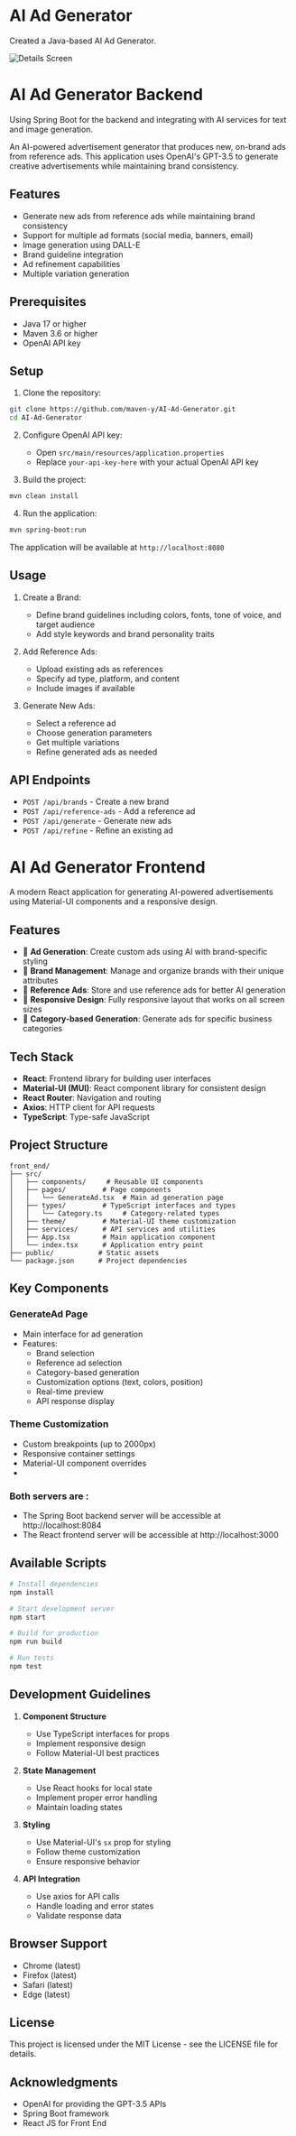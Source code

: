 # AI Ad Generator


Created a Java-based AI Ad Generator. 



![Details Screen](https://github.com/maven-y/AI-Ad-Generator/blob/f2f014b24803d465d63b867809aad3830f559bf0/1.png)




# AI Ad Generator Backend

Using Spring Boot for the backend and integrating with AI services for text and image generation.

An AI-powered advertisement generator that produces new, on-brand ads from reference ads. This application uses OpenAI's GPT-3.5 to generate creative advertisements while maintaining brand consistency.


## Features

- Generate new ads from reference ads while maintaining brand consistency
- Support for multiple ad formats (social media, banners, email)
- Image generation using DALL-E
- Brand guideline integration
- Ad refinement capabilities
- Multiple variation generation

## Prerequisites

- Java 17 or higher
- Maven 3.6 or higher
- OpenAI API key

## Setup

1. Clone the repository:
```bash
git clone https://github.com/maven-y/AI-Ad-Generator.git
cd AI-Ad-Generator
```

2. Configure OpenAI API key:
   - Open `src/main/resources/application.properties`
   - Replace `your-api-key-here` with your actual OpenAI API key

3. Build the project:
```bash
mvn clean install
```

4. Run the application:
```bash
mvn spring-boot:run
```

The application will be available at `http://localhost:8080`

## Usage

1. Create a Brand:
   - Define brand guidelines including colors, fonts, tone of voice, and target audience
   - Add style keywords and brand personality traits

2. Add Reference Ads:
   - Upload existing ads as references
   - Specify ad type, platform, and content
   - Include images if available

3. Generate New Ads:
   - Select a reference ad
   - Choose generation parameters
   - Get multiple variations
   - Refine generated ads as needed

## API Endpoints

- `POST /api/brands` - Create a new brand
- `POST /api/reference-ads` - Add a reference ad
- `POST /api/generate` - Generate new ads
- `POST /api/refine` - Refine an existing ad

# AI Ad Generator Frontend

A modern React application for generating AI-powered advertisements using Material-UI components and a responsive design.

## Features

- 🎨 **Ad Generation**: Create custom ads using AI with brand-specific styling
- 🏢 **Brand Management**: Manage and organize brands with their unique attributes
- 📑 **Reference Ads**: Store and use reference ads for better AI generation
- 📱 **Responsive Design**: Fully responsive layout that works on all screen sizes
- 🎯 **Category-based Generation**: Generate ads for specific business categories

## Tech Stack

- **React**: Frontend library for building user interfaces
- **Material-UI (MUI)**: React component library for consistent design
- **React Router**: Navigation and routing
- **Axios**: HTTP client for API requests
- **TypeScript**: Type-safe JavaScript

## Project Structure

```
front_end/
├── src/
│   ├── components/     # Reusable UI components
│   ├── pages/         # Page components
│   │   └── GenerateAd.tsx  # Main ad generation page
│   ├── types/         # TypeScript interfaces and types
│   │   └── Category.ts     # Category-related types
│   ├── theme/         # Material-UI theme customization
│   ├── services/      # API services and utilities
│   ├── App.tsx        # Main application component
│   └── index.tsx      # Application entry point
├── public/           # Static assets
└── package.json      # Project dependencies
```

## Key Components

### GenerateAd Page
- Main interface for ad generation
- Features:
  - Brand selection
  - Reference ad selection
  - Category-based generation
  - Customization options (text, colors, position)
  - Real-time preview
  - API response display

### Theme Customization
- Custom breakpoints (up to 2000px)
- Responsive container settings
- Material-UI component overrides
- 

### Both servers are :
- The Spring Boot backend server will be accessible at http://localhost:8084
- The React frontend server will be accessible at http://localhost:3000

## Available Scripts

```bash
# Install dependencies
npm install

# Start development server
npm start

# Build for production
npm run build

# Run tests
npm test
```

## Development Guidelines

1. **Component Structure**
   - Use TypeScript interfaces for props
   - Implement responsive design
   - Follow Material-UI best practices

2. **State Management**
   - Use React hooks for local state
   - Implement proper error handling
   - Maintain loading states

3. **Styling**
   - Use Material-UI's `sx` prop for styling
   - Follow theme customization
   - Ensure responsive behavior

4. **API Integration**
   - Use axios for API calls
   - Handle loading and error states
   - Validate response data

## Browser Support

- Chrome (latest)
- Firefox (latest)
- Safari (latest)
- Edge (latest)


## License

This project is licensed under the MIT License - see the LICENSE file for details.

## Acknowledgments

- OpenAI for providing the GPT-3.5 APIs
- Spring Boot framework
- React JS for Front End

